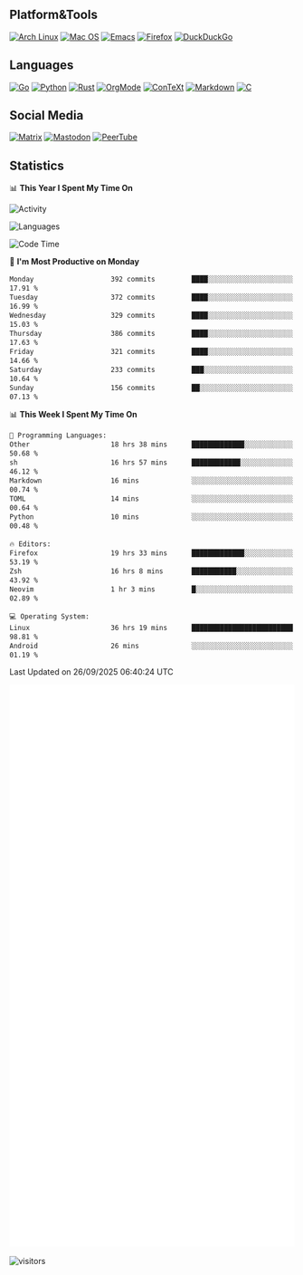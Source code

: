 ## Platform&Tools

[![Arch Linux](https://img.shields.io/badge/ArchLinux-1793D1?logo=arch-linux&logoColor=fff&style=flat-square)](https://archlinux.org/)
[![Mac OS](https://img.shields.io/badge/MacOS-000000?style=flat-square&logo=macos&logoColor=F0F0F0)](https://www.apple.com/macos/)
[![Emacs](https://img.shields.io/badge/Emacs-%237F5AB6.svg?&style=flat-square&logo=gnu-emacs&logoColor=white)](https://www.gnu.org/software/emacs/)
[![Firefox](https://img.shields.io/badge/Firefox-FF7139?style=flat-square&logo=Firefox-Browser&logoColor=white)](https://firefox.com/)
[![DuckDuckGo](https://img.shields.io/badge/DuckDuckGo-DE5833?style=flat-square&logo=DuckDuckGo&logoColor=white)](https://duckduckgo.com/)

## Languages

[![Go](https://img.shields.io/badge/Golang-%2300ADD8.svg?style=flat-square&logo=go&logoColor=white)](https://golang.org/)
[![Python](https://img.shields.io/badge/Python-3670A0?style=flat-square&logo=python&logoColor=ffdd54)](https://www.python.org/)
[![Rust](https://img.shields.io/badge/Rust-%23000000.svg?style=flat-square&logo=rust&logoColor=white)](https://www.rust-lang.org/)
[![OrgMode](https://img.shields.io/badge/OrgMode-%23000000.svg?style=flat-square&logo=org&logoColor=white)](https://orgmode.org/)
[![ConTeXt](https://img.shields.io/badge/ConTeXt-%23008080.svg?style=flat-square&logo=latex&logoColor=white)](https://contextgarden.net/)
[![Markdown](https://img.shields.io/badge/MarkDown-%23000000.svg?style=flat-square&logo=markdown&logoColor=white)](https://daringfireball.net/projects/markdown/)
[![C](https://img.shields.io/badge/C-%2300599C.svg?style=flat-square&logo=c&logoColor=white)](https://www.iso.org/standard/74528.html)

## Social Media
<!--[![Telegram](https://img.shields.io/badge/SteamedFish-2CA5E0?style=social&logo=telegram&logoColor=white)](https://t.me/SteamedFish)-->

[![Matrix](https://img.shields.io/badge/SteamedFish-2CA5E0?style=social&logo=matrix&logoColor=black)](https://matrix.to/#/@i:steamedfish.org)
[![Mastodon](https://img.shields.io/mastodon/follow/109596467238113271?domain=https%3A%2F%2Fmastodon.steamedfish.org%2F&style=social)](https://steamedfish.org/@SteamedFish)
[![PeerTube](https://img.shields.io/badge/PeerTube-23000000.svg?logo=peertube&style=social)](https://peertube.steamedfish.org/)

## Statistics


📊 **This Year I Spent My Time On** 

![Activity](https://wakatime.com/share/@SteamedFish/7529f30a-f1b7-40a4-8d09-e6d855cb7a13.png)

![Languages](https://wakatime.com/share/@SteamedFish/1c5e5366-0e9e-40d8-ac85-d630f61b69c6.svg)

<!--START_SECTION:waka-->
![Code Time](http://img.shields.io/badge/Code%20Time-5%2C038%20hrs%205%20mins-blue)

📅 **I'm Most Productive on Monday** 

```text
Monday                   392 commits         ████░░░░░░░░░░░░░░░░░░░░░   17.91 % 
Tuesday                  372 commits         ████░░░░░░░░░░░░░░░░░░░░░   16.99 % 
Wednesday                329 commits         ████░░░░░░░░░░░░░░░░░░░░░   15.03 % 
Thursday                 386 commits         ████░░░░░░░░░░░░░░░░░░░░░   17.63 % 
Friday                   321 commits         ████░░░░░░░░░░░░░░░░░░░░░   14.66 % 
Saturday                 233 commits         ███░░░░░░░░░░░░░░░░░░░░░░   10.64 % 
Sunday                   156 commits         ██░░░░░░░░░░░░░░░░░░░░░░░   07.13 % 
```


📊 **This Week I Spent My Time On** 

```text
💬 Programming Languages: 
Other                    18 hrs 38 mins      █████████████░░░░░░░░░░░░   50.68 % 
sh                       16 hrs 57 mins      ████████████░░░░░░░░░░░░░   46.12 % 
Markdown                 16 mins             ░░░░░░░░░░░░░░░░░░░░░░░░░   00.74 % 
TOML                     14 mins             ░░░░░░░░░░░░░░░░░░░░░░░░░   00.64 % 
Python                   10 mins             ░░░░░░░░░░░░░░░░░░░░░░░░░   00.48 % 

🔥 Editors: 
Firefox                  19 hrs 33 mins      █████████████░░░░░░░░░░░░   53.19 % 
Zsh                      16 hrs 8 mins       ███████████░░░░░░░░░░░░░░   43.92 % 
Neovim                   1 hr 3 mins         █░░░░░░░░░░░░░░░░░░░░░░░░   02.89 % 

💻 Operating System: 
Linux                    36 hrs 19 mins      █████████████████████████   98.81 % 
Android                  26 mins             ░░░░░░░░░░░░░░░░░░░░░░░░░   01.19 % 
```


 Last Updated on 26/09/2025 06:40:24 UTC
<!--END_SECTION:waka-->


![Metrics](https://github.com/SteamedFish/SteamedFish/blob/master/github-metrics.svg)


![visitors](https://visitor-badge.laobi.icu/badge?page_id=SteamedFish.SteamedFish)
